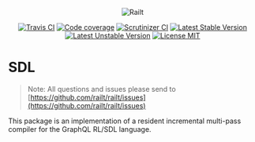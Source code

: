 <p align="center">
    <img src="https://railt.org/img/logo-dark.svg" alt="Railt" />
</p>

<p align="center">
    <a href="https://travis-ci.org/railt/sdl"><img src="https://travis-ci.org/railt/sdl.svg?branch=master" alt="Travis CI" /></a>
    <a href="https://scrutinizer-ci.com/g/railt/sdl/?branch=master"><img src="https://scrutinizer-ci.com/g/railt/sdl/badges/coverage.png?b=master" alt="Code coverage" /></a>
    <a href="https://scrutinizer-ci.com/g/railt/sdl/?branch=master"><img src="https://scrutinizer-ci.com/g/railt/sdl/badges/quality-score.png?b=master" alt="Scrutinizer CI" /></a>
    <a href="https://packagist.org/packages/railt/sdl"><img src="https://poser.pugx.org/railt/sdl/version" alt="Latest Stable Version"></a>
    <a href="https://packagist.org/packages/railt/sdl"><img src="https://poser.pugx.org/railt/sdl/v/unstable" alt="Latest Unstable Version"></a>
    <a href="https://raw.githubusercontent.com/railt/sdl/master/LICENSE.md"><img src="https://poser.pugx.org/railt/sdl/license" alt="License MIT"></a>
</p>

# SDL

> Note: All questions and issues please send 
to [https://github.com/railt/railt/issues](https://github.com/railt/railt/issues)

This package is an implementation of a resident incremental multi-pass 
compiler for the GraphQL RL/SDL language.
